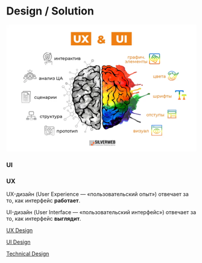 # Design / Solution

![image.png](image%2010.png)

### UI

### UX

UX-дизайн (User Experience — «пользовательский опыт») отвечает за то, как интерфейс **работает**.

UI-дизайн (User Interface — «пользовательский интерфейс») отвечает за то, как интерфейс **выглядит**.

[UX Design](UX%20Design%2012b37597e48380c4ad9be780da3d3b86.md)

[UI Design](UI%20Design%2012b37597e4838078a57de3ab0ba3ce61.md)

[Technical Design](Technical%20Design%2012b37597e483808b9f75feba80212f75.md)